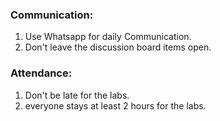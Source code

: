 ### Communication:
1. Use Whatsapp for daily Communication.
2. Don't leave the discussion board items open.

### Attendance:
1. Don't be late for the labs.
2. everyone stays at least 2 hours for the labs.

